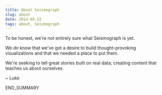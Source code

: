 ```yaml
---
title: About Seismograph
slug: about
date: 2014-05-22
tags: about, Seismograph
---
```

To be honest, we're not entirely sure what Seismograph is yet.

We <em>do</em> know that we've got a desire to build thought-provoking visualizations and that we needed a place to put them.

We're seeking to tell great stories built on real data; creating content that teaches us about ourselves.

~ Luke

END_SUMMARY